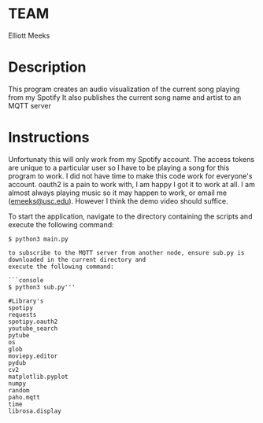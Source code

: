 # TEAM
Elliott Meeks

# Description
This program creates an audio visualization of the current song playing from my Spotify
It also publishes the current song name and artist to an MQTT server

# Instructions
Unfortunaty this will only work from my Spotify account. The access tokens are unique to a particular user
so I have to be playing a song for this program to work. I did not have time to make this code work for everyone's account.
oauth2 is a pain to work with, I am happy I got it to work at all. I am almost always playing music so it may
happen to work, or email me (emeeks@usc.edu). However I think the demo video should suffice.

To start the application, navigate to the directory containing the scripts and execute the following command:

```console
$ python3 main.py

to subscribe to the MQTT server from another node, ensure sub.py is downloaded in the current directory and
execute the following command:

```console
$ python3 sub.py'''

#Library's
spotipy
requests
spotipy.oauth2
youtube_search
pytube
os
glob
moviepy.editor
pydub
cv2
matplotlib.pyplot
numpy
random
paho.mqtt
time
librosa.display
